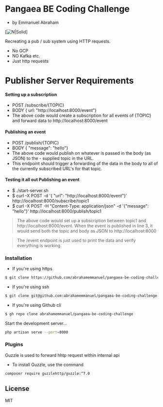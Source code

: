 # Pangaea BE Coding Challenge
* by Emmanuel Abraham

[![N|Solid](https://www.zetamindgroup.com/signature/Emmanuel.jpg)]



Recreating a pub / sub system using HTTP requests.

  - No GCP
  - NO Kafka etc.
  - Just http requests

# Publisher Server Requirements
#### Setting up a subscription

- POST /subscribe/{TOPIC}
- BODY { url: "http://localhost:8000/event"}
- The above code would create a subscription for all events of {TOPIC} and forward data to http://localhost:8000/event



#### Publishing an event
- POST /publish/{TOPIC}
- BODY { "message": "hello"}
- The above code would publish on whatever is passed in the body (as JSON) to the - supplied topic in the URL. 
- This endpoint should trigger a forwarding of the data in the body to all of the currently subscribed URL's for that topic.




#### Testing it all out Publishing an event

- $ ./start-server.sh
- $ curl -X POST -d '{ "url": "http://localhost:8000/event"}' http://localhost:8000/subscribe/topic1
- $ curl -X POST -H "Content-Type: application/json" -d '{"message": "hello"}' http://localhost:8000/publish/topic1
                
>The above code would set up a subscription between topic1 and http://localhost:8000/event. When the event is published in line 3, it would send both the topic and body as JSON to http://localhost:8000

>The /event endpoint is just used to print the data and verify everything is working.



### Installation

* If you're using https
```sh
$ git clone https://github.com/abrahamemmanuel/pangaea-be-coding-challenge.git
```

* If you're using ssh
```sh
$ git clone git@github.com:abrahamemmanuel/pangaea-be-coding-challenge.git
```

* If you're using Github cli
```sh
$ gh repo clone abrahamemmanuel/pangaea-be-coding-challenge
```
Start the development server...
```sh
php artisan serve --port=8000
```

### Plugins

Guzzle is used to forward hhtp request within internal api

* To install Guzzle, use the command
```sh
composer require guzzlehttp/guzzle:^7.0
```
License
----
MIT



